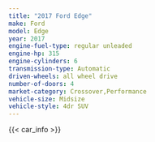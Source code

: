 ```yaml
---
title: "2017 Ford Edge"
make: Ford
model: Edge
year: 2017
engine-fuel-type: regular unleaded
engine-hp: 315
engine-cylinders: 6
transmission-type: Automatic
driven-wheels: all wheel drive
number-of-doors: 4
market-category: Crossover,Performance
vehicle-size: Midsize
vehicle-style: 4dr SUV
---
```


{{< car_info >}}
